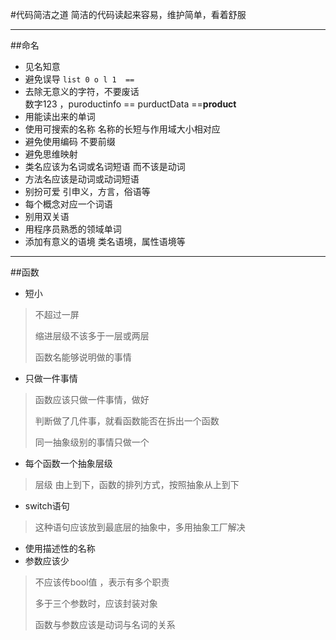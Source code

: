 #代码简洁之道
简洁的代码读起来容易，维护简单，看着舒服

---

##命名
* 见名知意
* 避免误导  `list 0 o l 1  == `
* 去除无意义的字符，不要废话  
  数字123 ，puroductinfo == purductData ==**product** 
* 用能读出来的单词
* 使用可搜索的名称 名称的长短与作用域大小相对应
* 避免使用编码 不要前缀
* 避免思维映射
* 类名应该为名词或名词短语 而不该是动词
* 方法名应该是动词或动词短语
* 别扮可爱 引申义，方言，俗语等
* 每个概念对应一个词语 
* 别用双关语
* 用程序员熟悉的领域单词
* 添加有意义的语境 类名语境，属性语境等

---
##函数
* 短小
> 不超过一屏
>
> 缩进层级不该多于一层或两层
> 
> 函数名能够说明做的事情

* 只做一件事情
> 函数应该只做一件事情，做好
>
> 判断做了几件事，就看函数能否在拆出一个函数 
>
> 同一抽象级别的事情只做一个

* 每个函数一个抽象层级
> 层级 由上到下，函数的排列方式，按照抽象从上到下

* switch语句
> 这种语句应该放到最底层的抽象中，多用抽象工厂解决

* 使用描述性的名称
* 参数应该少
> 不应该传bool值 ，表示有多个职责
> 
> 多于三个参数时，应该封装对象
>   
> 函数与参数应该是动词与名词的关系
